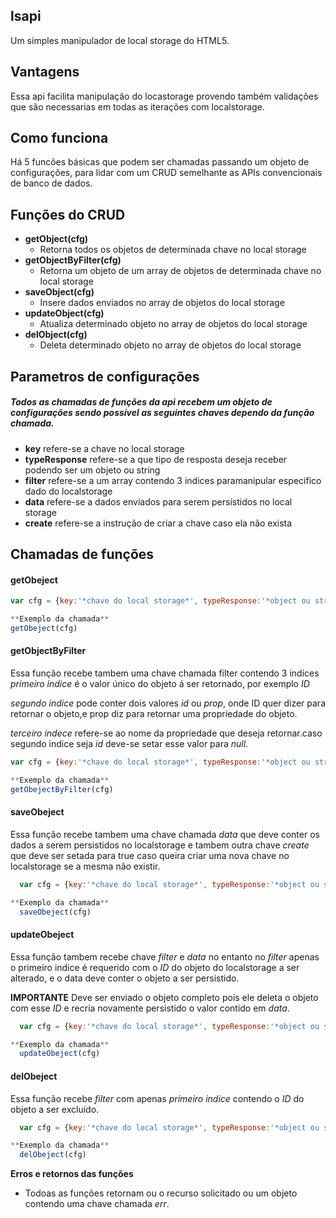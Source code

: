 ## lsapi
Um simples manipulador de local storage do HTML5.

## Vantagens
Essa api facilita manipulação do locastorage provendo também validações que são necessarias em todas as iterações com localstorage.

## Como funciona
Há 5 funcões básicas que podem ser chamadas passando um objeto de configurações,
para lidar com um CRUD semelhante as APIs convencionais de banco de dados.

## Funções do CRUD
* **getObject(cfg)**
  - Retorna todos os objetos de determinada chave no local storage
* **getObjectByFilter(cfg)**
  - Retorna um objeto de um array de objetos de determinada chave no local storage
* **saveObject(cfg)**
  - Insere dados enviados no array de objetos do local storage
* **updateObject(cfg)**
  - Atualiza determinado objeto no array de objetos do local storage
* **delObject(cfg)**
  - Deleta determinado objeto no array de objetos do local storage

## Parametros de configurações
##### Todos as chamadas de funções da api recebem um objeto de configurações sendo possível as seguintes chaves dependo da função chamada.

- **key** refere-se a chave no local storage
- **typeResponse** refere-se a que tipo de resposta deseja receber podendo ser um objeto ou string
- **filter** refere-se a um array contendo 3 indices paramanipular especifico dado do localstorage
- **data** refere-se a dados enviados para serem persistidos no local storage
- **create** refere-se a instrução de criar a chave caso ela não exista

## Chamadas de funções

#### getObeject
  ```javascript
  var cfg = {key:'*chave do local storage*', typeResponse:'*object ou string*'}

**Exemplo da chamada**
  getObeject(cfg)
```

#### getObjectByFilter

  Essa função recebe tambem uma chave chamada filter contendo 3 indices
  *primeiro indice* é o valor único do objeto á ser retornado, por exemplo *ID*

  *segundo indice* pode conter dois valores *id* ou *prop*, onde ID quer dizer para retornar o objeto,e prop diz para retornar uma propriedade do objeto.

  *terceiro indece* refere-se ao nome da propriedade que deseja retornar.caso segundo indice seja *id* deve-se setar esse valor para *null*.

  ```javascript
  var cfg = {key:'*chave do local storage*', typeResponse:'*object ou string*', filter:['*id*','*id ou prop*','*null ou nome da prop*']}

**Exemplo da chamada**
  getObejectByFilter(cfg)
```

#### saveObeject

  Essa função recebe tambem uma chave chamada *data* que deve conter os dados a serem persistidos no localstorage e tambem outra chave *create* que deve ser setada para true caso queira criar uma nova chave no localstorage se a mesma não existir.

```javascript
  var cfg = {key:'*chave do local storage*', typeResponse:'*object ou string*', data:{'*objeto*'}, create:'true'}

**Exemplo da chamada**
  saveObeject(cfg)
```

#### updateObeject

  Essa função tambem recebe chave *filter* e *data* no entanto no *filter* apenas o primeiro indice é requerido com o *ID* do objeto do localstorage a ser alterado, e o data deve conter o objeto a ser persistido.

  **IMPORTANTE** Deve ser enviado o objeto completo pois ele deleta o objeto com esse *ID* e recria novamente persistido o valor contido em *data*.

```javascript
  var cfg = {key:'*chave do local storage*', typeResponse:'*object ou string*', filter:['*ID*', '*null*', '*null*'], data:{*objeto*}}

**Exemplo da chamada**
  updateObeject(cfg)
```

#### delObeject

  Essa função recebe *filter* com apenas *primeiro indice* contendo o *ID* do objeto a ser excluído.

```javascript
  var cfg = {key:'*chave do local storage*', typeResponse:'*object ou string*', filter:['*ID*', '*null*', '*null*']}

**Exemplo da chamada**
  delObeject(cfg)
```

**Erros e retornos das funções**
 - Todoas as funções retornam ou o recurso solicitado ou um objeto contendo uma chave chamada *err*.
